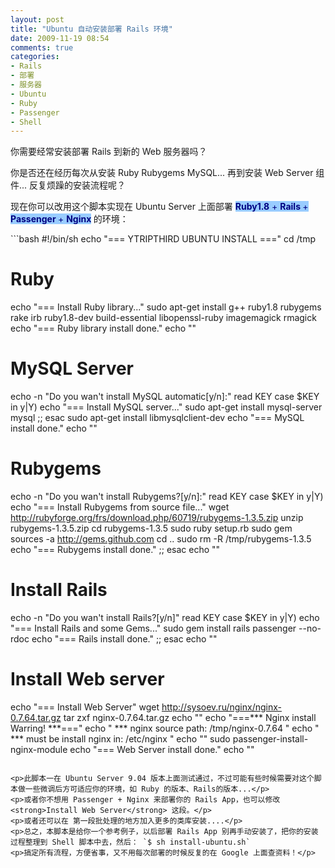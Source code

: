 ```yaml
---
layout: post
title: "Ubuntu 自动安装部署 Rails 环境"
date: 2009-11-19 08:54
comments: true
categories: 
- Rails
- 部署
- 服务器
- Ubuntu
- Ruby
- Passenger
- Shell
---
```

<p>你需要经常安装部署 Rails 到新的 Web 服务器吗？</p>
<p>你是否还在经历每次从安装 Ruby Rubygems MySQL... 再到安装 Web Server 组件... 反复烦躁的安装流程呢？</p>
<p>现在你可以改用这个脚本实现在 Ubuntu Server 上面部署 <span style="color: #000080;"><span style="background-color: #99ccff;"><strong>Ruby1.8</strong> + <strong>Rails </strong>+ <strong>Passenger </strong>+ </span></span><strong><span style="color: #000080;"><span style="background-color: #99ccff;">Nginx</span></span> </strong>的环境：</p>
<!-- more -->
```bash
#!/bin/sh
echo "=== YTRIPTHIRD UBUNTU INSTALL ==="
cd /tmp

# Ruby
echo "=== Install Ruby library..."
sudo apt-get install g++ ruby1.8 rubygems rake irb ruby1.8-dev build-essential libopenssl-ruby imagemagick rmagick 
echo "=== Ruby library install done."
echo ""

# MySQL Server
echo -n "Do you wan't install MySQL automatic[y/n]:"
read KEY
case $KEY in
y|Y)
  echo "=== Install MySQL server..."
  sudo apt-get install mysql-server mysql
  ;;
esac
sudo apt-get install libmysqlclient-dev
echo "=== MySQL install done."
echo ""


# Rubygems
echo -n "Do you wan't install Rubygems?[y/n]:"
read KEY
case $KEY in
y|Y)
  echo "=== Install Rubygems from source file..."
  wget http://rubyforge.org/frs/download.php/60719/rubygems-1.3.5.zip
  unzip rubygems-1.3.5.zip
  cd rubygems-1.3.5
  sudo ruby setup.rb
  sudo gem sources -a http://gems.github.com
  cd ..
  sudo rm -R /tmp/rubygems-1.3.5
  echo "=== Rubygems install done."
  ;;
esac
echo ""


# Install Rails
echo -n "Do you wan't install Rails?[y/n]"
read KEY
case $KEY in
y|Y)
  echo "=== Install Rails and some Gems..."
  sudo gem install rails passenger --no-rdoc
  echo "=== Rails install done."
  ;;
esac
echo ""

# Install Web server
echo "=== Install Web Server"
wget http://sysoev.ru/nginx/nginx-0.7.64.tar.gz
tar zxf nginx-0.7.64.tar.gz
echo ""
echo "===*** Nginx install Warring! ***==="
echo "   *** nginx source path: /tmp/nginx-0.7.64 "
echo "   *** must be install nginx in: /etc/nginx "
echo ""
sudo passenger-install-nginx-module
echo "=== Web Server install done."
echo ""
```

<p>此脚本一在 Ubuntu Server 9.04 版本上面测试通过，不过可能有些时候需要对这个脚本做一些微调后方可适应你的环境，如 Ruby 的版本、Rails的版本...</p>
<p>或者你不想用 Passenger + Nginx 来部署你的 Rails App，也可以修改 <strong>Install Web Server</strong> 这段。</p>
<p>或者还可以在 第一段批处理的地方加入更多的类库安装....</p>
<p>总之，本脚本是给你一个参考例子，以后部署 Rails App 别再手动安装了，把你的安装过程整理到 Shell 脚本中去，然后： `$ sh install-ubuntu.sh`
<p>搞定所有流程，方便省事，又不用每次部署的时候反复的在 Google 上面查资料！</p>
